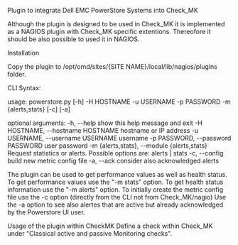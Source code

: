 Plugin to integrate Dell EMC PowerStore Systems into Check_MK

Although the plugin is designed to be used in Check_MK it is implemented as a NAGIOS plugin with Check_MK specific extentions. Thereofore it should be also possible to used it in NAGIOS.

Installation

Copy the plugin to /opt/omd/sites/{SITE NAME}/local/lib/nagios/plugins folder.

CLI Syntax:

usage: powerstore.py [-h] -H HOSTNAME -u USERNAME -p PASSWORD -m
                     {alerts,stats} [-c] [-a]

optional arguments:
  -h, --help            show this help message and exit
  -H HOSTNAME, --hostname HOSTNAME
                        hostname or IP address
  -u USERNAME, --username USERNAME
                        username
  -p PASSWORD, --password PASSWORD
                        user password
  -m {alerts,stats}, --module {alerts,stats}
                        Request statistics or alerts. Possible options are:
                        alerts | stats
  -c, --config          build new metric config file
  -a, --ack             consider also acknowledged alerts

The plugin can be used to get performance values as well as health status.
To get performance values use the "-m stats" option. 
To get health status information use the "-m alerts" option.
To initially create the metric config file use the -c option (directly from the CLI not from Check_MK/nagio)
Use the -a option to see also alertes that are active but already acknowledged by the Powerstore UI user.

Usage of the plugin within CheckMK
Define a check within Check_MK under "Classical active and passive Monitoring checks". 

